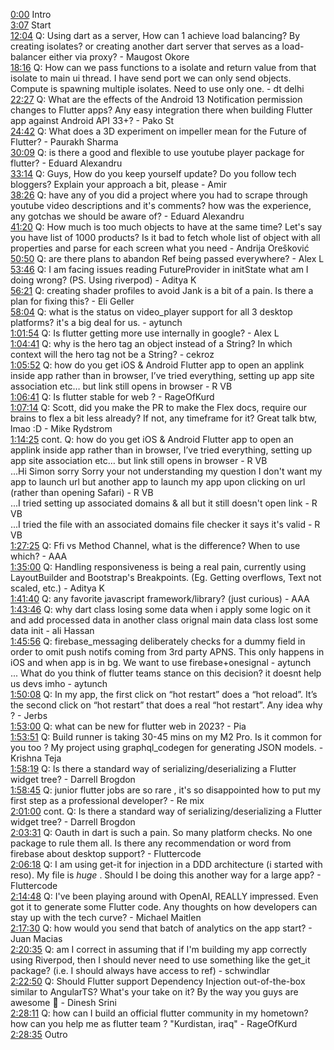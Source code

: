[0:00](https://www.youtube.com/watch?v=N_JQQnekbY8&t=0m00s) Intro  
[3:07](https://www.youtube.com/watch?v=N_JQQnekbY8&t=3m07s) Start  
[12:04](https://www.youtube.com/watch?v=N_JQQnekbY8&t=12m04s) Q: Using dart as a server, How can 1 achieve load balancing? By creating isolates? or creating another dart server that serves as a load-balancer either via proxy? - Maugost Okore  
[18:16](https://www.youtube.com/watch?v=N_JQQnekbY8&t=18m16s) Q: How can we pass functions to a isolate and return value from that isolate to main ui thread. I have send port we can only send objects. Compute is spawning multiple isolates. Need to use only one. - dt delhi  
[22:27](https://www.youtube.com/watch?v=N_JQQnekbY8&t=22m27s) Q: What are the effects of the Android 13 Notification permission changes to Flutter apps? Any easy integration there when building Flutter app against Android API 33+? - Pako St  
[24:42](https://www.youtube.com/watch?v=N_JQQnekbY8&t=24m42s) Q: What does a 3D experiment on impeller mean for the Future of Flutter? - Paurakh Sharma  
[30:09](https://www.youtube.com/watch?v=N_JQQnekbY8&t=30m09s) Q: is there a good and flexible to use youtube player package for flutter? - Eduard Alexandru  
[33:14](https://www.youtube.com/watch?v=N_JQQnekbY8&t=33m14s) Q: Guys, How do you keep yourself update? Do you follow tech bloggers? Explain your approach a bit, please - Amir  
[38:26](https://www.youtube.com/watch?v=N_JQQnekbY8&t=38m26s) Q: have any of you did a project where you had to scrape through youtube video descriptions and it's comments? how was the experience, any gotchas we should be aware of? - Eduard Alexandru  
[41:20](https://www.youtube.com/watch?v=N_JQQnekbY8&t=41m20s) Q: How much is too much objects to have at the same time? Let's say you have list of 1000 products? Is it bad to fetch whole list of object with all properties and parse for each screen what you need - Andrija Orešković  
[50:50](https://www.youtube.com/watch?v=N_JQQnekbY8&t=50m50s) Q: are there plans to abandon Ref being passed everywhere? - Alex L  
[53:46](https://www.youtube.com/watch?v=N_JQQnekbY8&t=53m46s) Q: I am facing issues reading FutureProvider in initState what am I doing wrong? (PS. Using riverpod) - Aditya K  
[56:21](https://www.youtube.com/watch?v=N_JQQnekbY8&t=56m21s) Q: creating shader profiles to avoid Jank is a bit of a pain. Is there a plan for fixing this? - Eli Geller  
[58:04](https://www.youtube.com/watch?v=N_JQQnekbY8&t=58m04s) Q: what is the status on video_player support for all 3 desktop platforms? it's a big deal for us. - aytunch  
[1:01:54](https://www.youtube.com/watch?v=N_JQQnekbY8&t=1h01m54s) Q: Is flutter getting more use internally in google? - Alex L  
[1:04:41](https://www.youtube.com/watch?v=N_JQQnekbY8&t=1h04m41s) Q: why is the hero tag an object instead of a String? In which context will the hero tag not be a String? - cekroz  
[1:05:52](https://www.youtube.com/watch?v=N_JQQnekbY8&t=1h05m52s) Q: how do you get iOS & Android Flutter app to open an applink inside app rather than in browser, I’ve tried everything, setting up app site association etc… but link still opens in browser - R VB  
[1:06:41](https://www.youtube.com/watch?v=N_JQQnekbY8&t=1h06m41s) Q: Is flutter stable for web ? - RageOfKurd  
[1:07:14](https://www.youtube.com/watch?v=N_JQQnekbY8&t=1h07m14s) Q: Scott, did you make the PR to make the Flex docs, require our brains to flex a bit less already? If not, any timeframe for it? Great talk btw, lmao :D - Mike Rydstrom  
[1:14:25](https://www.youtube.com/watch?v=N_JQQnekbY8&t=1h14m25s) cont. Q: how do you get iOS & Android Flutter app to open an applink inside app rather than in browser, I’ve tried everything, setting up app site association etc… but link still opens in browser - R VB  
...Hi Simon sorry Sorry your not understanding my question I don't want my app to launch url but another app to launch my app upon clicking on url (rather than opening Safari) - R VB  
...I tried setting up associated domains & all but it still doesn't open link - R VB  
...I tried the file with an associated domains file checker it says it's valid - R VB  
[1:27:25](https://www.youtube.com/watch?v=N_JQQnekbY8&t=1h27m25s) Q: Ffi vs Method Channel, what is the difference? When to use which? - AAA  
[1:35:00](https://www.youtube.com/watch?v=N_JQQnekbY8&t=1h35m00s) Q: Handling responsiveness is being a real pain, currently using LayoutBuilder and Bootstrap's Breakpoints. (Eg. Getting overflows, Text not scaled, etc.) - Aditya K  
[1:41:40](https://www.youtube.com/watch?v=N_JQQnekbY8&t=1h41m40s) Q: any favorite javascript framework/library? (just curious) - AAA  
[1:43:46](https://www.youtube.com/watch?v=N_JQQnekbY8&t=1h43m46s) Q: why dart class losing some data when i apply some logic on it and add processed data in another class orignal main data class lost some data init - ali Hassan  
[1:45:56](https://www.youtube.com/watch?v=N_JQQnekbY8&t=1h45m56s) Q: firebase_messaging deliberately checks for a dummy field in order to omit push notifs coming from 3rd party APNS. This only happens in iOS and when app is in bg. We want to use firebase+onesignal - aytunch  
... What do you think of flutter teams stance on this decision? it doesnt help us devs imho - aytunch  
[1:50:08](https://www.youtube.com/watch?v=N_JQQnekbY8&t=1h50m08s) Q: In my app, the first click on “hot restart” does a “hot reload”. It’s the second click on “hot restart” that does a real “hot restart”. Any idea why ? - Jerbs  
[1:53:00](https://www.youtube.com/watch?v=N_JQQnekbY8&t=1h53m00s) Q: what can be new for flutter web in 2023? - Pia  
[1:53:51](https://www.youtube.com/watch?v=N_JQQnekbY8&t=1h53m51s) Q: Build runner is taking 30-45 mins on my M2 Pro. Is it common for you too ? My project using graphql_codegen for generating JSON models. - Krishna Teja  
[1:58:19](https://www.youtube.com/watch?v=N_JQQnekbY8&t=1h58m19s) Q: Is there a standard way of serializing/deserializing a Flutter widget tree? - Darrell Brogdon  
[1:58:45](https://www.youtube.com/watch?v=N_JQQnekbY8&t=1h58m45s) Q: junior flutter jobs are so rare , it's so disappointed how to put my first step as a professional developer? - Re mix  
[2:01:00](https://www.youtube.com/watch?v=N_JQQnekbY8&t=2h01m00s) cont. Q: Is there a standard way of serializing/deserializing a Flutter widget tree? - Darrell Brogdon  
[2:03:31](https://www.youtube.com/watch?v=N_JQQnekbY8&t=2h03m31s) Q: Oauth in dart is such a pain. So many platform checks. No one package to rule them all. Is there any recommendation or word from firebase about desktop support? - Fluttercode  
[2:06:18](https://www.youtube.com/watch?v=N_JQQnekbY8&t=2h06m18s) Q: I am using get-it for injection in a DDD architecture (i started with reso). My file is _huge_ . Should I be doing this another way for a large app? - Fluttercode  
[2:14:48](https://www.youtube.com/watch?v=N_JQQnekbY8&t=2h14m48s) Q: I've been playing around with OpenAI, REALLY impressed. Even got it to generate some Flutter code. Any thoughts on how developers can stay up with the tech curve? - Michael Maitlen  
[2:17:30](https://www.youtube.com/watch?v=N_JQQnekbY8&t=2h17m30s) Q: how would you send that batch of analytics on the app start? - Juan Macias  
[2:20:35](https://www.youtube.com/watch?v=N_JQQnekbY8&t=2h20m35s) Q: am I correct in assuming that if I'm building my app correctly using Riverpod, then I should never need to use something like the get_it package? (i.e. I should always have access to ref) - schwindlar  
[2:22:50](https://www.youtube.com/watch?v=N_JQQnekbY8&t=2h22m50s) Q: Should Flutter support Dependency Injection out-of-the-box similar to AngularTS? What's your take on it? By the way you guys are awesome 🙌 - Dinesh Srini  
[2:28:11](https://www.youtube.com/watch?v=N_JQQnekbY8&t=2h28m11s) Q: how can I build an official flutter community in my hometown? how can you help me as flutter team ? "Kurdistan, iraq" - RageOfKurd  
[2:28:35](https://www.youtube.com/watch?v=N_JQQnekbY8&t=2h28m35s) Outro  
